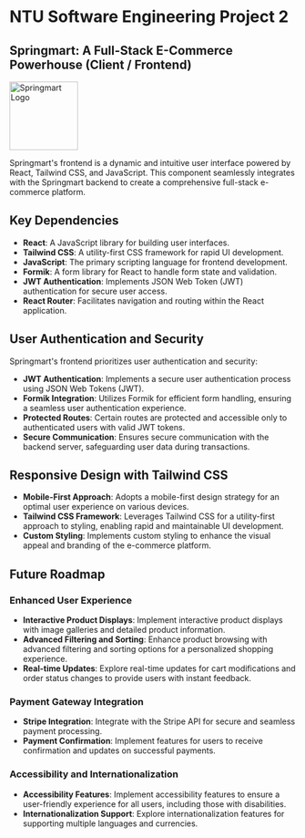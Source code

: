 # NTU Software Engineering Project 2

## Springmart: A Full-Stack E-Commerce Powerhouse (Client / Frontend)

<img src="https://res.cloudinary.com/doniqecd2/image/upload/v1698082900/SPRINGMART/logo.svg" alt="Springmart Logo" width="120" height="120">

Springmart's frontend is a dynamic and intuitive user interface powered by React, Tailwind CSS, and JavaScript. This component seamlessly integrates with the Springmart backend to create a comprehensive full-stack e-commerce platform.

## Key Dependencies

- **React**: A JavaScript library for building user interfaces.
- **Tailwind CSS**: A utility-first CSS framework for rapid UI development.
- **JavaScript**: The primary scripting language for frontend development.
- **Formik**: A form library for React to handle form state and validation.
- **JWT Authentication**: Implements JSON Web Token (JWT) authentication for secure user access.
- **React Router**: Facilitates navigation and routing within the React application.

## User Authentication and Security

Springmart's frontend prioritizes user authentication and security:

- **JWT Authentication**: Implements a secure user authentication process using JSON Web Tokens (JWT).
- **Formik Integration**: Utilizes Formik for efficient form handling, ensuring a seamless user authentication experience.
- **Protected Routes**: Certain routes are protected and accessible only to authenticated users with valid JWT tokens.
- **Secure Communication**: Ensures secure communication with the backend server, safeguarding user data during transactions.

## Responsive Design with Tailwind CSS

- **Mobile-First Approach**: Adopts a mobile-first design strategy for an optimal user experience on various devices.
- **Tailwind CSS Framework**: Leverages Tailwind CSS for a utility-first approach to styling, enabling rapid and maintainable UI development.
- **Custom Styling**: Implements custom styling to enhance the visual appeal and branding of the e-commerce platform.

## Future Roadmap

### Enhanced User Experience

- **Interactive Product Displays**: Implement interactive product displays with image galleries and detailed product information.
- **Advanced Filtering and Sorting**: Enhance product browsing with advanced filtering and sorting options for a personalized shopping experience.
- **Real-time Updates**: Explore real-time updates for cart modifications and order status changes to provide users with instant feedback.

### Payment Gateway Integration

- **Stripe Integration**: Integrate with the Stripe API for secure and seamless payment processing.
- **Payment Confirmation**: Implement features for users to receive confirmation and updates on successful payments.

### Accessibility and Internationalization

- **Accessibility Features**: Implement accessibility features to ensure a user-friendly experience for all users, including those with disabilities.
- **Internationalization Support**: Explore internationalization features for supporting multiple languages and currencies.
